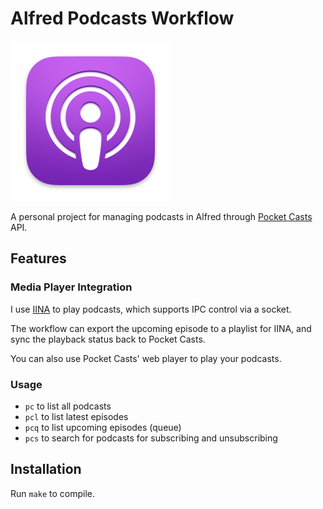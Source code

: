 # Alfred Podcasts Workflow

![icon](icon.png)

A personal project for managing podcasts in Alfred through [Pocket Casts](https://pocketcasts.com/) API.

## Features

### Media Player Integration

I use [IINA](https://github.com/iina/iina) to play podcasts, which supports IPC control via a socket.

The workflow can export the upcoming episode to a playlist for IINA, and sync the playback status back to Pocket Casts.

You can also use Pocket Casts' web player to play your podcasts.

### Usage

- `pc` to list all podcasts
- `pcl` to list latest episodes
- `pcq` to list upcoming episodes (queue)
- `pcs` to search for podcasts for subscribing and unsubscribing

## Installation

Run `make` to compile.
